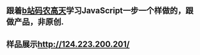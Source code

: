 ## 跟着[b站码农高天](https://space.bilibili.com/245645656/)学习JavaScript一步一个样做的，跟做产品，非原创.
## 样品展示<http://124.223.200.201/>